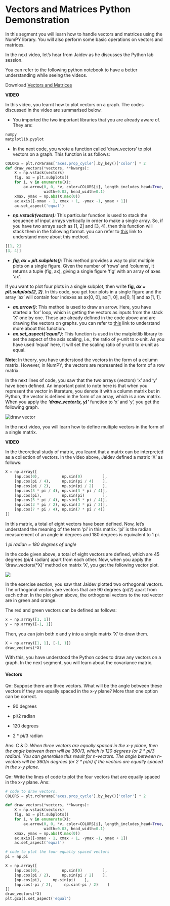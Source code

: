 # Vectors and Matrices Python Demonstration

In this segment you will learn how to handle vectors and matrices using the NumPY library. You will also perform some basic operations on vectors and matrices.

In the next video, let’s hear from Jaidev as he discusses the Python lab session.

You can refer to the following python notebook to have a better understanding while seeing the videos.

Download [Vectors and Matrices](01_linalg_intro.ipynb)

**VIDEO**

In this video, you learnt how to plot vectors on a graph. The codes discussed in the video are summarised below.

-   You imported the two important libraries that you are already aware of. They are:

```python
numpy
matplotlib.pyplot
```

-   In the next code, you wrote a function called ‘draw_vectors’ to plot vectors on a graph. This function is as follows:

```python
COLORS = plt.rcParams['axes.prop_cycle'].by_key()['color'] * 2
def draw_vectors(*vectors, **kwargs):
    X = np.vstack(vectors)
    fig, ax = plt.subplots()
    for i, v in enumerate(X):
        ax.arrow(0, 0, *v, color=COLORS[i], length_includes_head=True,
                 width=0.03, head_width=0.1)
    xmax, ymax = np.abs(X.max(0))
    ax.axis([-xmax - 1, xmax + 1, -ymax -1, ymax + 1])
    ax.set_aspect('equal')
```

-   _**np.vstack(vectors):**_ This particular function is used to stack the sequence of input arrays vertically in order to make a single array. So, if you have two arrays such as [1, 2] and [3, 4], then this function will stack them in the following format. you can refer to [this](https://numpy.org/doc/stable/reference/generated/numpy.vstack.html) link to understand more about this method.

```python
[[1, 2]    
[3, 4]]
```

-   _**fig, ax = plt.subplots()**_: This method provides a way to plot multiple plots on a single figure. Given the number of ‘rows’ and ‘columns’, it returns a tuple (fig, ax), giving a single figure ‘fig’ with an array of axes ‘ax’. 

If you want to plot four plots in a single subplot, then write **fig, _ax = plt.subplots(2, 2)_**. In this code, you get four plots in a single figure and the array ‘ax’ will contain four indexes as ax[0, 0], ax[1, 0], ax[0, 1] and ax[1, 1].

-   _**ax.arrow():**_ This method is used to draw an arrow. Here, you have started a ‘for’ loop, which is getting the vectors as inputs from the stack ‘X’ one by one. These are already defined in the code above and are drawing the vectors on graphs. you can refer to [this](https://matplotlib.org/api/_as_gen/matplotlib.axes.Axes.arrow.html) link to understand more about this function.
-   _**ax.set_aspect(‘equal’):**_ This function is used in the matplotlib library to set the aspect of the axis scaling, i.e., the ratio of y-unit to x-unit. As you have used ‘equal’ here, it will set the scaling ratio of y-unit to x-unit as equal.

**Note**: In theory, you have understood the vectors in the form of a column matrix. However, in NumPY, the vectors are represented in the form of a row matrix.

In the next lines of code, you saw that the two arrays (vectors) ‘x’ and ‘y’ have been defined. An important point to note here is that when you represent the vector in literature, you denote it with a column matrix but in Python, the vector is defined in the form of an array, which is a row matrix.  
When you apply the **_‘draw_vector(x, y)’_** function to ‘x’ and ‘y’, you get the following graph.

![draw vector](https://i.ibb.co/jMwPGTz/draw-vector.png)

In the next video, you will learn how to define multiple vectors in the form of a single matrix.

**VIDEO**

In the theoretical study of matrix, you learnt that a matrix can be interpreted as a collection of vectors. In the video above, Jaidev defined a matrix ‘X’ as follows:

```python
X = np.array([
    [np.cos(0),          np.sin(0)         ],
    [np.cos(pi / 4),     np.sin(pi / 4)    ],
    [np.cos(pi / 2),     np.sin(pi / 2)    ],
    [np.cos(3 * pi / 4), np.sin(3 * pi / 4)],
    [np.cos(pi),         np.sin(pi)        ],
    [np.cos(5 * pi / 4), np.sin(5 * pi / 4)],
    [np.cos(3 * pi / 2), np.sin(3 * pi / 2)],
    [np.cos(7 * pi / 4), np.sin(7 * pi / 4)]
])
```

In this matrix, a total of eight vectors have been defined. Now, let’s understand the meaning of the term ‘pi’ in this matrix. ‘pi’ is the radian measurement of an angle in degrees and 180 degrees is equivalent to 1 pi. 

_1 pi radian = 180 degrees of angle_

In the code given above, a total of eight vectors are defined, which are 45 degrees (pi/4 radian) apart from each other. Now, when you apply the ‘draw_vectors(*X)’ method on matrix ‘X’, you get the following vector plot.

![](https://images.upgrad.com/17fa1cbd-fa81-4de8-96e6-94b72e9af6ff-img2.png)

In the exercise section, you saw that Jaidev plotted two orthogonal vectors. The orthogonal vectors are vectors that are 90 degrees (pi/2) apart from each other. In the plot given above, the orthogonal vectors to the red vector are in green and orange.

The red and green vectors can be defined as follows:

```python
x = np.array([1, 1])
y = np.array([-1, 1])
```

Then, you can join both x and y into a single matrix ‘X’ to draw them.

```python
X = np.array([1, 1], [-1, 1])
draw_vectors(*X)
```

With this, you have understood the Python codes to draw any vectors on a graph. In the next segment, you will learn about the covariance matrix.

#### Vectors

Qn: Suppose there are three vectors. What will be the angle between these vectors if they are equally spaced in the x-y plane? More than one option can be correct.

- 90 degrees

- pi/2 radian

- 120 degrees

- 2 * pi/3 radian

Ans: C & D. *When three vectors are equally spaced in the x-y plane, then the angle between them will be 360/3, which is 120 degrees (or 2 * pi/3 radian). You can generalise this result for n-vectors. The angle between n-vectors will be 360/n degrees (or 2 * pi/n) if the vectors are equally spaced in the x-y plane.*

Qn: Write the lines of code to plot the four vectors that are equally spaced in the x-y plane.
Ans: 

```python
# code to draw vectors.
COLORS = plt.rcParams['axes.prop_cycle'].by_key()['color'] * 2

def draw_vectors(*vectors, **kwargs):
    X = np.vstack(vectors)
    fig, ax = plt.subplots()
    for i, v in enumerate(X):
        ax.arrow(0, 0, *v, color=COLORS[i], length_includes_head=True,
                 width=0.03, head_width=0.1)
    xmax, ymax = np.abs(X.max(0))
    ax.axis([-xmax - 1, xmax + 1, -ymax -1, ymax + 1])
    ax.set_aspect('equal')

# code to plot the four equally spaced vectors
pi = np.pi

X = np.array([
    [np.cos(0),          np.sin(0)         ],
    [np.cos(pi / 2),     np.sin(pi / 2)    ],
    [np.cos(pi),     np.sin(pi)    ],
    [np.cos(-pi / 2),     np.sin(-pi / 2)    ]
])
draw_vectors(*X)
plt.gca().set_aspect('equal')
```
